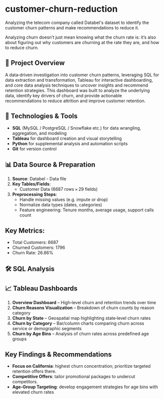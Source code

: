 # customer-churn-reduction
Analyzing the telecom company called Databel's dataset to identify the customer churn patterns and make recommendations to reduce it.

Analyzing churn doesn’t just mean knowing what the churn rate is: it’s also about figuring out why customers are churning at the rate they are, and how to reduce churn.

## 📝 Project Overview
A data‑driven investigation into customer churn patterns, leveraging SQL for data extraction and transformation, Tableau for interactive dashboarding, and core data analysis techniques to uncover insights and recommend retention strategies.
This dashboard was built to analyze the underlying data, identify key drivers of churn, and provide actionable recommendations to reduce attrition and improve customer retention.

## 🔧 Technologies & Tools
- **SQL** (MySQL / PostgreSQL / Snowflake etc.) for data wrangling, aggregation, and modeling  
- **Tableau** for dashboard creation and visual storytelling  
- **Python** for supplemental analysis and automation scripts  
- **Git** for version control

## 📊 Data Source & Preparation
1. **Source**:  Databel - Data file 
2. **Key Tables/Fields**:  
   - Customer Data (6687 rows × 29 fields)
3. **Preprocessing Steps**:  
   - Handle missing values (e.g. impute or drop)  
   - Normalize data types (dates, categories)  
   - Feature engineering: Tenure months, average usage, support calls count
  
## **Key Metrics**:  
  - Total Customers: 6687  
  - Churned Customers: 1796  
  - Churn Rate: 26.86%
  
## 🛠️ SQL Analysis

## 📈 Tableau Dashboards
1. **Overview Dashboard** – High‑level churn and retention trends over time
2. **Churn Reasons Visualization** – Breakdown of churn counts by reason category
3. **Churn by State** – Geospatial map highlighting state‑level churn rates  
4. **Churn by Category** – Bar/column charts comparing churn across service or demographic segments 
5. **Churn by Age Bins** – Analysis of churn rates across predefined age groups 

## Key Findings & Recommendations
- **Focus on California**: highest churn concentration; prioritize targeted retention offers there.  
- **Competitive Offers**: tailor promotional packages to undercut competitors.  
- **Age‑Group Targeting**: develop engagement strategies for age bins with elevated churn rates
